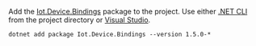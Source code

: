 Add the [Iot.Device.Bindings](https://www.nuget.org/packages/Iot.Device.Bindings/) package to the project. Use either [.NET CLI](../../core/tools/dotnet-add-package.md) from the project directory or [Visual Studio](/nuget/consume-packages/install-use-packages-visual-studio).

```dotnetcli
dotnet add package Iot.Device.Bindings --version 1.5.0-*
```
